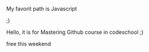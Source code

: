 My favorit path is Javascript 

;)

Hello, it is for Mastering Github course in codeschool ;) 

free this weekend
